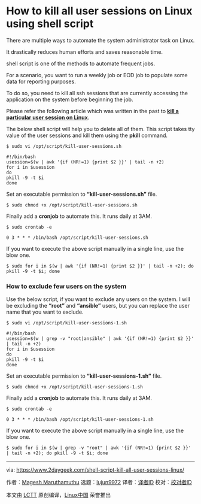 [#]: collector: (lujun9972)
[#]: translator: ( )
[#]: reviewer: ( )
[#]: publisher: ( )
[#]: url: ( )
[#]: subject: (How to kill all user sessions on Linux using shell script)
[#]: via: (https://www.2daygeek.com/shell-script-kill-all-user-sessions-linux/)
[#]: author: (Magesh Maruthamuthu https://www.2daygeek.com/author/magesh/)

How to kill all user sessions on Linux using shell script
======

There are multiple ways to automate the system administrator task on Linux.

It drastically reduces human efforts and saves reasonable time.

shell script is one of the methods to automate frequent jobs.

For a scenario, you want to run a weekly job or EOD job to populate some data for reporting purposes.

To do so, you need to kill all ssh sessions that are currently accessing the application on the system before beginning the job.

Please refer the following article which was written in the past to **[kill a particular user session on Linux][1]**.

The below shell script will help you to delete all of them. This script takes tty value of the user sessions and kill them using the **pkill** command.

```
$ sudo vi /opt/script/kill-user-sessions.sh

#!/bin/bash
usession=$(w | awk '{if (NR!=1) {print $2 }}' | tail -n +2)
for i in $usession
do
pkill -9 -t $i
done
```

Set an executable permission to **“kill-user-sessions.sh”** file.

```
$ sudo chmod +x /opt/script/kill-user-sessions.sh
```

Finally add a **cronjob** to automate this. It runs daily at 3AM.

```
$ sudo crontab -e

0 3 * * * /bin/bash /opt/script/kill-user-sessions.sh
```

If you want to execute the above script manually in a single line, use the blow one.

```
$ sudo for i in $(w | awk '{if (NR!=1) {print $2 }}' | tail -n +2); do pkill -9 -t $i; done
```

### How to exclude few users on the system

Use the below script, if you want to exclude any users on the system. I will be excluding the **“root”** and **“ansible”** users, but you can replace the user name that you want to exclude.

```
$ sudo vi /opt/script/kill-user-sessions-1.sh

#!/bin/bash
usession=$(w | grep -v "root|ansible" | awk '{if (NR!=1) {print $2 }}' | tail -n +2)
for i in $usession
do
pkill -9 -t $i
done
```

Set an executable permission to **“kill-user-sessions-1.sh”** file.

```
$ sudo chmod +x /opt/script/kill-user-sessions-1.sh
```

Finally add a **cronjob** to automate this. It runs daily at 3AM.

```
$ sudo crontab -e

0 3 * * * /bin/bash /opt/script/kill-user-sessions-1.sh
```

If you want to execute the above script manually in a single line, use the blow one.

```
$ sudo for i in $(w | grep -v "root" | awk '{if (NR!=1) {print $2 }}' | tail -n +2); do pkill -9 -t $i; done
```

--------------------------------------------------------------------------------

via: https://www.2daygeek.com/shell-script-kill-all-user-sessions-linux/

作者：[Magesh Maruthamuthu][a]
选题：[lujun9972][b]
译者：[译者ID](https://github.com/译者ID)
校对：[校对者ID](https://github.com/校对者ID)

本文由 [LCTT](https://github.com/LCTT/TranslateProject) 原创编译，[Linux中国](https://linux.cn/) 荣誉推出

[a]: https://www.2daygeek.com/author/magesh/
[b]: https://github.com/lujun9972
[1]: https://www.2daygeek.com/how-to-kill-user-sessions-on-linux/
